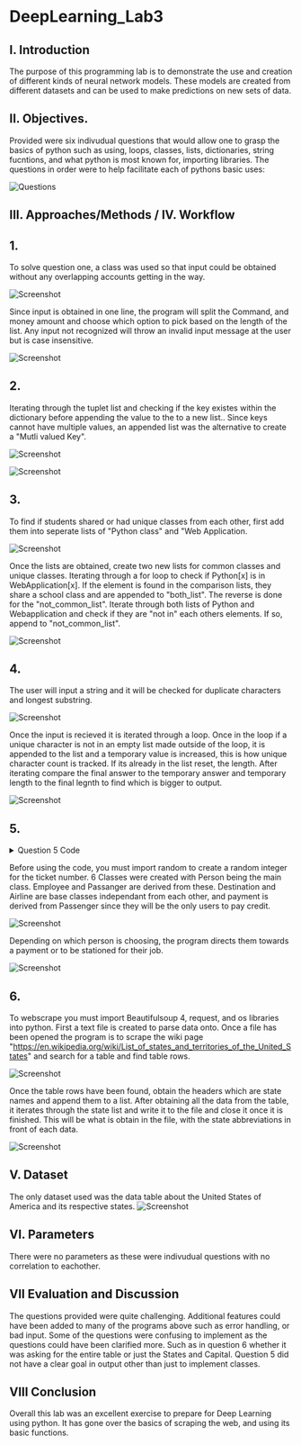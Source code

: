 # DeepLearning_Lab3

## I. Introduction

The purpose of this programming lab is to demonstrate the use and creation of different kinds of neural network models. These models are created from different datasets and can be used to make predictions on new sets of data.
 
 ## II. Objectives.
 
 Provided were six indivudual questions that would allow one to grasp the basics of python such as using, loops, classes, lists, dictionaries, string fucntions, and what python is most known for, importing libraries. 
 The questions in order were to help facilitate each of pythons basic uses:
 
![Questions](https://user-images.githubusercontent.com/47049525/57011101-9c81ea80-6bc5-11e9-840c-3052bfc2c8ad.PNG)

## III. Approaches/Methods / IV. Workflow
## 1.
To solve question one, a class was used so that input could be obtained without any overlapping accounts getting in the way.

![Screenshot](https://i.imgur.com/vYuqCZ3.png)

Since input is obtained in one line, the program will split the Command, and money amount and choose which option to pick based on the length of the list. Any input not recognized will throw an invalid input message at the user but is case insensitive.

![Screenshot](https://i.imgur.com/3F7ozmb.png)

## 2.
Iterating through the tuplet list and checking if the key existes within the dictionary before appending the value to the to a new list.. Since keys cannot have multiple values, an appended list was the alternative to create a "Mutli valued Key".

![Screenshot](https://i.imgur.com/CACWZND.png)

![Screenshot](https://i.imgur.com/WPYiGd2.png)

## 3.
To find if students shared or had unique classes from each other, first add them into seperate lists of "Python class" and "Web Application.

![Screenshot](https://i.imgur.com/e6AyBzi.png)

Once the lists are obtained, create two new lists for common classes and unique classes. Iterating through a for loop to check if Python[x] is in WebApplication[x]. If the element is found in the comparison lists, they share a school class and are appended to "both_list". The reverse is done for the "not_common_list". Iterate through both lists of Python and Webapplication and check if they are "not in" each others elements. If so, append to "not_common_list".

![Screenshot](https://i.imgur.com/W5fFIsf.png)

## 4.
The user will input a string and it will be checked for duplicate characters and longest substring.

![Screenshot](https://i.imgur.com/sgTPPzB.png)

Once the input is recieved it is iterated through a loop. Once in the loop if a unique character is not in an empty list made outside of the loop, it is appended to the list and a temporary value is increased, this is how unique character count is tracked. If its already in the list reset, the length. After iterating compare the final answer to the temporary answer and temporary length to the final legnth to find which is bigger to output.

![Screenshot](https://i.imgur.com/x0n3mnr.png)

## 5.

<details><summary>Question 5 Code</summary>
<p>
  
```
import random

print("\n")
print("Airline Booking System\n")


class Person:   # base class #1 Person ==> Passenger and Employee Class will inherit from Person

    def __init__(self, first, last):    # example of use of self.
        self.first = first
        self.last = last

    def fullname(self):
        return '{} {}'.format(self.first, self.last)


class Passenger(Person):    # class #2 Passenger. Inherits from Person class

    def __init__(self, first, last, passport, choice):
        super().__init__(first, last)   # super call
        self.passport = passport
        self.choice = choice


class Employee(Person): # class #3 Employee. Inherits from Person class

    def __init__(self, first, last, job_title):
        super().__init__(first, last)   # super call
        self.job_title = job_title


class Destination: # class #4 base class; used for displaying flight options
    def __init__(self, location):
        self.location = location

    def display_location(self):
        print("List of current available flights:")
        print("-----------------------------------")
        for flights in self.location:
            print(flights)


class Airline: # class #5 base class; generates random number for flight and gate number
    def __init__(self, flight_number = random.randint(100,700), gate_number = random.randint(1,40)):
        self.flight_number = flight_number
        self.gate_number = gate_number

    def plane_info(self):
        print("Flight number:", self.flight_number, "Gate number:", self.gate_number)


class Payment(Passenger): # class #6, example of multiple inheritance, inherits from Passenger that inherits from Person
    def __init__(self, first, last, passport, choice, card):
        super().__init__(first, last, passport, choice)
        self.__card = card  # private data member


def main():


    flights = Destination([("Select 1:", "NRT", 1800), ("Select 2:", "LAX", 550), ("Select 3:", "MCI", 300)])
    # instance of Destination; class will display different flight options

    plane1 = Airline() # instance of Airline, will RNG flight number and gate number for plane


    done = False    # allows for users who choose option one to be able to opt into option 2

    while done is False:

        print("\n")
        print("Options Menu")
        print("1: Display available flights")
        print("2: Book a flight")

        option = int(input("Select option: "))

        if option == 1:
            print("\n")
            flights.display_location()  # display flight options

        if option == 2:

            booking_choice = int(input("To book as a passenger, enter 1. to book as an employee, enter 2. "))
            # book as a passenger or employee

            if booking_choice == 1:

                # instance of Passenger; user inputs needed information for class
                per1 = Passenger(input("First name: "), input("Last name: "), input("Passport information: "),
                                 int(input("Flight Choice: ")))

                if per1.choice == 1:

                    # instance of Payment; overrides per1 and allows to enter credit card information
                    per1 = Payment(per1.first, per1.last, per1.passport, per1.choice,
                                   int(input("Enter Card Information:")))

                    print("PRINTING TICKET:\n")
                    print(per1.fullname())
                    plane1.plane_info()
                    print("Flight Destination: NRT. Total Cost = $1800.00")
                    input()
                    done = True

                elif per1.choice == 2:

                    # instance of Payment; overrides per1 and allows to enter credit card information
                    per1 = Payment(per1.first, per1.last, per1.passport, per1.choice,
                                   int(input("Enter Card Information: ")))

                    print("PRINTING TICKET:\n")
                    print(per1.fullname())
                    plane1.plane_info()
                    print("Flight Destination: LAX. Total Cost = $550.00")
                    input()
                    done = True

                elif per1.choice == 3:

                    # instance of Payment; overrides per1 and allows to enter credit card information
                    per1 = Payment(per1.first, per1.last, per1.passport, per1.choice,
                                   int(input("Enter Card Information: ")))

                    print("PRINTING TICKET:\n")
                    print(per1.fullname())
                    plane1.plane_info()
                    print("Flight Destination: MCI. Total Cost = $300.00")
                    input()
                    done = True

            elif booking_choice == 2:

                # instance of Employee class, user enters first/last name and job title
                employee = Employee(input("First name: "), input("Last name: "), input("Enter job title: "))
                print(employee.fullname())
                print(employee.job_title)
                print("Thank you for signing in. Please wait for job assignment.")
                input()
                done = True
```
</p>
</details>


Before using the code, you must import random to create a random integer for the ticket number. 6 Classes were created with Person being the main class. Employee and Passanger are derived from these. Destination and Airline are base classes independant from each other, and payment is derived from Passenger since they will be the only users to pay credit.

![Screenshot](https://i.imgur.com/PKnhOhS.png)

Depending on which person is choosing, the program directs them towards a payment or to be stationed for their job.

![Screenshot](https://i.imgur.com/Bnotd6B.png)

## 6.
To webscrape you must import Beautifulsoup 4, request, and os libraries into python. First a text file is created to parse data onto. Once a file has been opened the program is to scrape the wiki page "https://en.wikipedia.org/wiki/List_of_states_and_territories_of_the_United_States" and search for a table and find table rows.


![Screenshot](https://i.imgur.com/OpwGpg6.png)

Once the table rows have been found, obtain the headers which are state names and append them to a list. After obtaining all the data from the table, it iterates through the state list and write it to the file and close it once it is finished. This will be what is obtain in the file, with the state abbreviations in front of each data.

![Screenshot](https://i.imgur.com/xIVDP4N.png)

## V. Dataset

The only dataset used was the data table about the United States of America and its respective states.
![Screenshot](https://i.imgur.com/To2WFXe.png)

## VI. Parameters

There were no parameters as these were indivudual questions with no correlation to eachother.

## VII Evaluation and Discussion

The questions provided were quite challenging. Additional features could have been added to many of the programs above such as error handling, or bad input. Some of the questions were confusing to implement as the questions could have been clarified more. Such as in question 6 whether it was asking for the entire table or just the States and Capital. Question 5 did not have a clear goal in output other than just to implement classes.

## VIII Conclusion

Overall this lab was an excellent exercise to prepare for Deep Learning using python. It has gone over the basics of scraping the web, and using its basic functions. 
